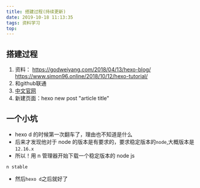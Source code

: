 ```yaml
---
title: 搭建过程(持续更新)
date: 2019-10-18 11:13:35
tags: 资料学习
top: 
---
```

## 搭建过程
1. 资料： https://godweiyang.com/2018/04/13/hexo-blog/ https://www.simon96.online/2018/10/12/hexo-tutorial/
2. 和github联通
3. [中文官网](https://hexo.io/zh-cn/docs/writing)
4. 新建页面：hexo new post "article title"  

## 一个小坑
- hexo d 的时候第一次翻车了，理由也不知道是什么
- 后来才发现他对于 node 的版本是有要求的，要求稳定版本的`node`,大概版本是`12.16.x`
- 所以！用 n 管理器开始下载一个稳定版本的 node js
```
n stable
```
- 然后`hexo d`之后就好了
